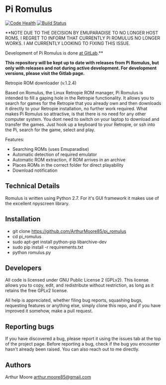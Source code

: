 # Pi Romulus

[![Code Health](https://landscape.io/github/ArthurMoore85/pi_romulus/master/landscape.svg?style=flat)](https://landscape.io/github/ArthurMoore85/pi_romulus/master)
[![Build Status](https://travis-ci.org/ArthurMoore85/pi_romulus.svg?branch=master)](https://travis-ci.org/ArthurMoore85/pi_romulus)

**NOTE
DUE TO THE DECISION BY EMUPARADISE TO NO LONGER HOST ROMS, I REGRET TO INFORM THAT CURRENTLY PI ROMULUS NO LONGER WORKS. I AM CURRENTLY LOOKING TO FIXING THIS ISSUE.

Development of Pi Romulus is done [at GitLab](https://gitlab.com/arthurmoore85/pi_romulus).**

**This repository will be kept up to date with releases from Pi Romulus, but only with releases and not during active development. For development versions, please visit the Gitlab page.**

Retropie ROM downloader (v.1.2.4)

Based on Romulus, the Linux Retropie ROM manager, Pi Romulus is intended to fill a gaping hole
in the Retropie functionality.
It allows you to search for games for the Retropie that you already own and then downloads it
directly to your Retropie installation, no further work required.
What makes Pi Romulus so attractive, is that there is no need for any other computer system.
You dont need to switch on your laptop to download and transfer the games. Just hook up a
keyboard to your Retropie, or ssh into the Pi, search for the game, select and play.

Features:
* Searching ROMs (uses Emuparadise)
* Automatic detection of required emulator
* Automatic ROM extraction, if ROM arrives in an archive
* Places ROMs in the correct folder for direct playability
* Download notification

Technical Details
-----------------
Romulus is written using Python 2.7.
For it's GUI framework it makes use of the excellent npyscreen library.

Installation
------------

* git clone https://github.com/ArthurMoore85/pi_romulus
* cd pi_romulus
* sudo apt-get install python-pip libarchive-dev
* sudo pip install -r requirements.txt
* python romulus.py


Developers
----------
All code is licensed under GNU Public License 2 (GPLv2). This license allows you to copy, edit, and redistribute without restriction, as long as it retains the free GPLv2 license.

All help is appreciated, whether filing bug reports, squashing bugs, requesting features or anything else, simply clone this repo, and if you have improved it somehow, make a pull request.

Reporting bugs
--------------
If you have discovered a bug, please report it using the issues tab at the top of the project page.
Before reporting a bug, check if the bug you encounter hasn't already been raised.
You can also reach out to me directly.

Authors
-------
Arthur Moore <arthur.moore85@gmail.com>
